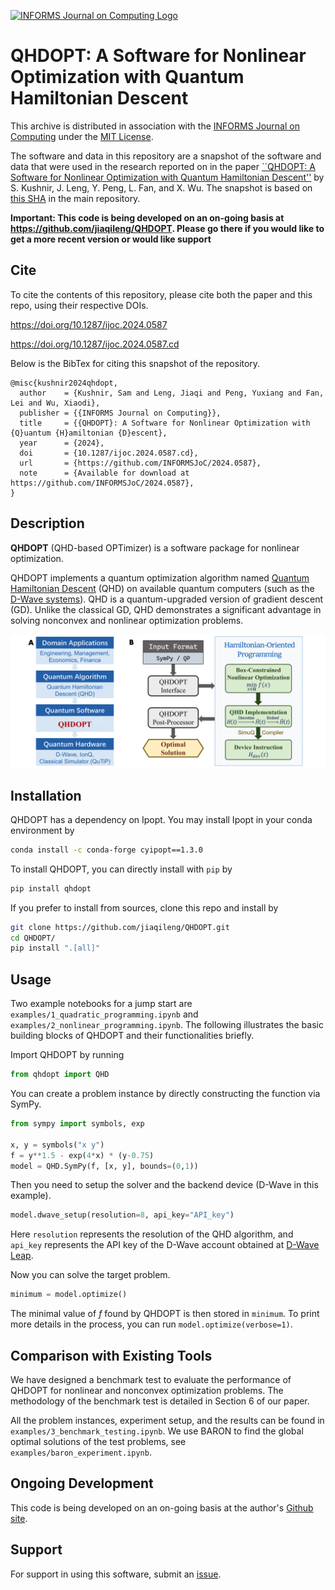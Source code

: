 [![INFORMS Journal on Computing Logo](https://INFORMSJoC.github.io/logos/INFORMS_Journal_on_Computing_Header.jpg)](https://pubsonline.informs.org/journal/ijoc)

# QHDOPT: A Software for Nonlinear Optimization with Quantum Hamiltonian Descent

This archive is distributed in association with the [INFORMS Journal on
Computing](https://pubsonline.informs.org/journal/ijoc) under the [MIT License](LICENSE.txt).

The software and data in this repository are a snapshot of the software and data
that were used in the research reported on in the paper 
[``QHDOPT: A Software for Nonlinear Optimization with Quantum Hamiltonian Descent''](https://doi.org/10.1287/ijoc.2024.0587) by S. Kushnir, J. Leng, Y. Peng, L. Fan, and X. Wu. 
The snapshot is based on 
[this SHA](https://github.com/jiaqileng/QHDOPT/tree/0f1aec6d1ed83a446fca01f5d23ad1edb7ecdc36) 
in the main repository. 

**Important: This code is being developed on an on-going basis at 
https://github.com/jiaqileng/QHDOPT. Please go there if you would like to
get a more recent version or would like support**

## Cite

To cite the contents of this repository, please cite both the paper and this repo, using their respective DOIs.

https://doi.org/10.1287/ijoc.2024.0587

https://doi.org/10.1287/ijoc.2024.0587.cd

Below is the BibTex for citing this snapshot of the repository.

```
@misc{kushnir2024qhdopt,
  author    = {Kushnir, Sam and Leng, Jiaqi and Peng, Yuxiang and Fan, Lei and Wu, Xiaodi},
  publisher = {{INFORMS Journal on Computing}},
  title     = {{QHDOPT}: A Software for Nonlinear Optimization with {Q}uantum {H}amiltonian {D}escent},
  year      = {2024},
  doi       = {10.1287/ijoc.2024.0587.cd},
  url       = {https://github.com/INFORMSJoC/2024.0587},
  note      = {Available for download at https://github.com/INFORMSJoC/2024.0587},
}
```

## Description

**QHDOPT** (QHD-based OPTimizer) is a software package for nonlinear optimization.

QHDOPT implements a quantum optimization algorithm named [Quantum Hamiltonian Descent](https://jiaqileng.github.io/quantum-hamiltonian-descent/) (QHD) on available quantum computers (such as the [D-Wave systems](https://www.dwavesys.com/)). QHD is a quantum-upgraded version of gradient descent (GD). Unlike the classical GD, QHD demonstrates a significant advantage in solving nonconvex and nonlinear optimization problems.

<p align="center">
<img src="img/workflow.png" alt="QHDOPT Workflow" width="600">
</p>

## Installation

QHDOPT has a dependency on Ipopt. You may install Ipopt in your conda environment by

```bash
conda install -c conda-forge cyipopt==1.3.0
```

To install QHDOPT, you can directly install with `pip` by

```bash
pip install qhdopt
```

If you prefer to install from sources, clone this repo and install by

```bash
git clone https://github.com/jiaqileng/QHDOPT.git
cd QHDOPT/
pip install ".[all]"
```

## Usage

Two example notebooks for a jump start are `examples/1_quadratic_programming.ipynb` and `examples/2_nonlinear_programming.ipynb`. The following illustrates the basic building blocks of QHDOPT and their functionalities briefly.

Import QHDOPT by running

```python
from qhdopt import QHD
```

You can create a problem instance by directly constructing the function via SymPy.

```python
from sympy import symbols, exp

x, y = symbols("x y")
f = y**1.5 - exp(4*x) * (y-0.75)
model = QHD.SymPy(f, [x, y], bounds=(0,1))
```

Then you need to setup the solver and the backend device (D-Wave in this example).

```python
model.dwave_setup(resolution=8, api_key="API_key")
```

Here `resolution` represents the resolution of the QHD algorithm, and `api_key` represents the API key of the D-Wave account obtained at [D-Wave Leap](https://cloud.dwavesys.com/leap/).

Now you can solve the target problem.

```python
minimum = model.optimize()
```

The minimal value of $f$ found by QHDOPT is then stored in `minimum`. To print more details in the process, you can run `model.optimize(verbose=1)`.

## Comparison with Existing Tools

We have designed a benchmark test to evaluate the performance of QHDOPT for nonlinear and nonconvex optimization problems. The methodology of the benchmark test is detailed in Section 6 of our paper. 

All the problem instances, experiment setup, and the results can be found in `examples/3_benchmark_testing.ipynb`. We use BARON to find the global optimal solutions of the test problems, see `examples/baron_experiment.ipynb`. 

## Ongoing Development

This code is being developed on an on-going basis at the author's
[Github site](https://github.com/jiaqileng/QHDOPT).

## Support

For support in using this software, submit an
[issue](https://github.com/jiaqileng/QHDOPT/issues/new).
